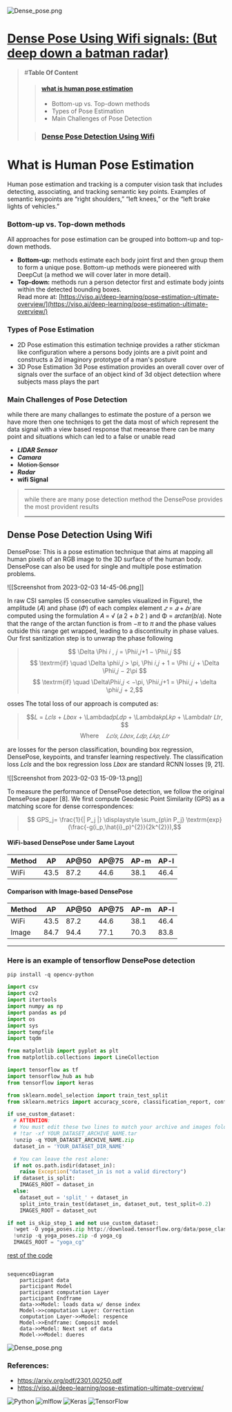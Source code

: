 
![Dense_pose.png](https://pbs.twimg.com/media/EveA7I5UcAU-y3C.jpg)

#  [Dense Pose Using Wifi signals: (But deep down a batman radar)](https://arxiv.org/pdf/2301.00250.pdf)
>  #**Table Of Content**
>
>> #### [what is human pose estimation](#what-is-human-pose-estimation)
>> - Bottom-up vs. Top-down methods
>> - Types of Pose Estimation
>> - Main Challenges of Pose Detection
>
>> ### [Dense Pose Detection Using Wifi](#dense-pose-detection-using-wifi)
>



# What is Human Pose Estimation
Human pose estimation and tracking is a computer vision task that includes detecting, associating, and tracking semantic key points. Examples of semantic keypoints are “right shoulders,” “left knees,” or the “left brake lights of vehicles.” 

### Bottom-up vs. Top-down methods 
All approaches for pose estimation can be grouped into bottom-up and top-down methods. 
- **Bottom-up:** methods estimate each body joint first and then group them to form a unique pose. Bottom-up methods were pioneered with DeepCut (a method we will cover later in more detail).
- **Top-down:** methods run a person detector first and estimate body joints within the detected bounding boxes.  
Read more at: [https://viso.ai/deep-learning/pose-estimation-ultimate-overview/](https://viso.ai/deep-learning/pose-estimation-ultimate-overview/)

### Types of Pose Estimation
-  2D Pose estimation
		this estimation techniqe provides a rather stickman like configuration where a persons body joints are a pivit point and constructs a 2d imaginory prototype of a man's posture
- 3D Pose Estimation
		3d Pose estimation provides an overall cover over of signals over the surface of an object kind of 3d object detectiion where subjects mass plays the part

### Main Challenges of Pose Detection  
while there are many challanges to estimate the posture of a person we have more then one techniqes to get the data most of which represent the data signal with a view based response that meeanse there can be many point and situations which can led to a false or unable read
- ***LIDAR Sensor***
- ***Camara***
- ~~Motion Sensor~~
- ***Radar***
- **wifi Signal**


> ---
> while there are many pose detection method the DensePose provides the most provident results
>
>---


## Dense Pose Detection Using Wifi

DensePose: This is a pose estimation technique that aims at mapping all human pixels of an RGB image to the 3D surface of the human body. DensePose can also be used for single and multiple pose estimation problems.  

![[Screenshot from 2023-02-03 14-45-06.png]]

In raw CSI samples (5 consecutive samples visualized in Figure), the amplitude (𝐴) and phase $(Φ)$ of each complex element $𝑧 = 𝑎 +𝑏𝑖$ are computed using the formulation 𝐴 = √︁ (𝑎 2 + 𝑏 2 ) and Φ = 𝑎𝑟𝑐𝑡𝑎𝑛(𝑏/𝑎). Note that the range of the arctan function is from $-\pi$ to $\pi$  and the phase values outside this range get wrapped, leading to a discontinuity in phase values. Our first sanitization step is to unwrap the phase following

> $$
\Delta \Phi 𝑖 , 𝑗 = \Phi𝑖,𝑗+1 − \Phi𝑖,𝑗 $$ 
> $$ \textrm{if} \quad \Delta \phi𝑖,𝑗 > \pi, \Phi 𝑖,𝑗 + 1 = \Phi 𝑖,𝑗 + \Delta \Phi𝑖,𝑗 − 2\pi $$
> $$ \textrm{if} \quad \Delta\Phi𝑖,𝑗 < −\pi, \Phi𝑖,𝑗+1 = \Phi𝑖,𝑗 + \delta \phi𝑖,𝑗 + 2,$$


osses The total loss of our approach is computed as: 

>$$𝐿 = 𝐿𝑐𝑙𝑠 + 𝐿𝑏𝑜𝑥 + \Lambda𝑑𝑝𝐿𝑑𝑝 + \Lambda𝑘𝑝𝐿𝑘𝑝 + \Lambda𝑡𝑟 𝐿𝑡𝑟, $$
>$$\textrm{Where} \quad 𝐿𝑐𝑙𝑠 , 𝐿𝑏𝑜𝑥, 𝐿𝑑𝑝, 𝐿𝑘𝑝, 𝐿𝑡𝑟$$

are losses for the person classification, bounding box regression, DensePose, keypoints, and transfer learning respectively. The classification loss 𝐿𝑐𝑙𝑠 and the box regression loss 𝐿𝑏𝑜𝑥 are standard RCNN losses [9, 21].

![[Screenshot from 2023-02-03 15-09-13.png]]


To measure the performance of DensePose detection, we follow the original DensePose paper [8]. We first compute Geodesic Point Similarity (GPS) as a matching score for dense correspondences:

>$$
GPS_j= \frac{1}{| P_j |} \displaystyle \sum_{p\in P_j} \textrm{exp}(\frac{-g(i_p,\hat{i}_p)^{2}}{2k^{2}}),$$




#### WiFi-based DensePose under Same Layout


Method | AP | AP@50 | AP@75 | AP-m | AP-l
--|--|--|--|--|--|
WiFi | 43.5 | 87.2 | 44.6 | 38.1 | 46.4


#### Comparison with Image-based DensePose
Method | AP | AP@50 | AP@75 | AP-m | AP-l |
--|--|--|--|--|--|
WiFi | 43.5 | 87.2 | 44.6 | 38.1 |46.4 |
Image| 84.7| 94.4| 77.1 | 70.3 | 83.8|

---

### Here is an example of tensorflow DensePose detection

```shell
pip install -q opencv-python
```

```python
import csv
import cv2
import itertools
import numpy as np
import pandas as pd
import os
import sys
import tempfile
import tqdm

from matplotlib import pyplot as plt
from matplotlib.collections import LineCollection

import tensorflow as tf
import tensorflow_hub as hub
from tensorflow import keras

from sklearn.model_selection import train_test_split
from sklearn.metrics import accuracy_score, classification_report, confusion_matrix

```

```python
if use_custom_dataset:
  # ATTENTION:
  # You must edit these two lines to match your archive and images folder name:
  # !tar -xf YOUR_DATASET_ARCHIVE_NAME.tar
  !unzip -q YOUR_DATASET_ARCHIVE_NAME.zip
  dataset_in = 'YOUR_DATASET_DIR_NAME'

  # You can leave the rest alone:
  if not os.path.isdir(dataset_in):
    raise Exception("dataset_in is not a valid directory")
  if dataset_is_split:
    IMAGES_ROOT = dataset_in
  else:
    dataset_out = 'split_' + dataset_in
    split_into_train_test(dataset_in, dataset_out, test_split=0.2)
    IMAGES_ROOT = dataset_out
```
```python
if not is_skip_step_1 and not use_custom_dataset:
  !wget -O yoga_poses.zip http://download.tensorflow.org/data/pose_classification/yoga_poses.zip
  !unzip -q yoga_poses.zip -d yoga_cg
  IMAGES_ROOT = "yoga_cg"
```

[rest of the code](https://www.tensorflow.org/lite/tutorials/pose_classification)

```mermaid

sequenceDiagram
    participant data
    participant Model
    participant computation Layer
    participant Endframe
    data->>Model: loads data w/ dense index
    Model->>computation Layer: Correction
    computation Layer->>Model: respence
    Model->>Endframe: Composit model
    data->>Model: Next set of data
    Model->>Model: dueres
```
![Dense_pose.png](https://drive.google.com/file/d/15IRUNP2Ug7AcFWjeAOg5Vy-W2qIQ4P8K/view?usp=sharing)
### **References:**

- https://arxiv.org/pdf/2301.00250.pdf
- https://viso.ai/deep-learning/pose-estimation-ultimate-overview/

![Python](https://img.shields.io/badge/python-3670A0?style=for-the-badge&logo=python&logoColor=ffdd54)
![mlflow](https://img.shields.io/badge/mlflow-%23d9ead3.svg?style=for-the-badge&logo=numpy&logoColor=blue)
	![Keras](https://img.shields.io/badge/Keras-%23D00000.svg?style=for-the-badge&logo=Keras&logoColor=white)
	![TensorFlow](https://img.shields.io/badge/TensorFlow-%23FF6F00.svg?style=for-the-badge&logo=TensorFlow&logoColor=white)

